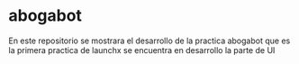 # abogabot
En este repositorio se mostrara el desarrollo de la practica abogabot que es la primera practica de launchx
se encuentra en desarrollo la parte de UI
